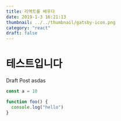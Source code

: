 ```yaml
---
title: 리액트를 배우다
date: 2019-1-3 16:21:13
thumbnail: ../../thumbnail/gatsby-icon.png
category: "react"
draft: false
---
```


# 테스트입니다

Draft Post
asdas

```js
const a = 10

function foo() {
  console.log("hello")
}
```
